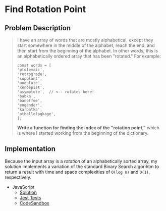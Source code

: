 # Find Rotation Point

## Problem Description

> I have an array of words that are mostly alphabetical, except they start somewhere in the middle of the alphabet, reach the end, and then start from the beginning of the alphabet. In other words, this is an alphabetically ordered array that has been "rotated." For example:
>
> ```
> const words = [
> 'ptolemaic',
> 'retrograde',
> 'supplant',
> 'undulate',
> 'xenoepist',
> 'asymptote',  // <-- rotates here!
> 'babka',
> 'banoffee',
> 'engender',
> 'karpatka',
> 'othellolagkage',
> ];
> ```
>
> **Write a function for finding the index of the "rotation point,"** which is where I started working from the beginning of the dictionary.

## Implementation

Because the input array is a _rotation_ of an alphabetically sorted array, my solution implements a variation of the standard Binary Search algorihtm to return a result with time and space complexities of `O(log n)` and `O(1)`, respectively.

- JavaScript
  - [Solution](./findRotationPoint.js)
  - [Jest Tests](./findRotationPoint.test.js)
  - [CodeSandbox]()
